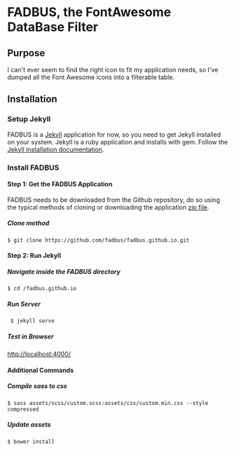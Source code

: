 # FADBUS, the FontAwesome DataBase Filter

## Purpose
I can't ever seem to find the right icon to fit my application needs, so I've dumped all the Font Awesome icons into a filterable table.

## Installation

### Setup Jekyll
FADBUS is a [Jekyll][1] application for now, so you need to get Jekyll installed on your system.  Jekyll is a ruby application and installs with gem.  Follow the [Jekyll installation documentation][2].

### Install FADBUS
#### Step 1: Get the FADBUS Application

FADBUS needs to be downloaded from the Github repository, do so using the typical methods of cloning or downloading the application [zip file][3].

##### Clone method

    $ git clone https://github.com/fadbus/fadbus.github.io.git

#### Step 2: Run Jekyll

##### Navigate inside the FADBUS directory

    $ cd /fadbus.github.io

##### Run Server

     $ jekyll serve

##### Test in Browser

[http://localhost:4000/][4]


  [1]: http://jekyllrb.com/
  [2]: http://jekyllrb.com/docs/installation/
  [3]: https://github.com/fadbus/fadbus.github.io/archive/master.zip
  [4]: http://localhost:4000/

#### Additional Commands

##### Compile sass to css
    $ sass assets/scss/custom.scss:assets/css/custom.min.css --style compressed

##### Update assets
    $ bower install

